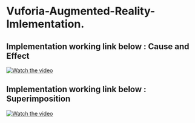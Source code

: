 # Vuforia-Augmented-Reality-Imlementation.

## Implementation working link below : Cause and Effect

[![Watch the video](https://img.youtube.com/vi/_5Fd7s0ENPU/maxresdefault.jpg)](https://www.youtube.com/watch?v=_5Fd7s0ENPU)

## Implementation working link below : Superimposition

[![Watch the video](https://img.youtube.com/vi/syww8ReJKx4/hqdefault.jpg)](https://www.youtube.com/watch?v=syww8ReJKx4)
